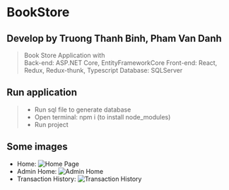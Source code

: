 # BookStore
## Develop by Truong Thanh Binh, Pham Van Danh
> Book Store Application with  
> Back-end: ASP.NET Core, EntityFrameworkCore 
> Front-end: React, Redux, Redux-thunk, Typescript 
> Database: SQLServer

## Run application

> - Run sql file to generate database
> - Open terminal: npm i (to install node_modules)
> - Run project

## Some images
- Home: ![Home Page](https://drive.google.com/uc?export=view&id=1tHXBc465wlt6DnfNeCEt1IVVhp9Mp7QE)
- Admin Home: ![Admin Home](https://drive.google.com/uc?export=view&id=1lpMxGQfkX5IFkgsNeE4JCQpsXiV-khUy)
- Transaction History: ![Transaction History](https://drive.google.com/uc?export=view&id=1e8Pwpe5X2XFQcCn3w2lXeXzOZE0NHaNL)

